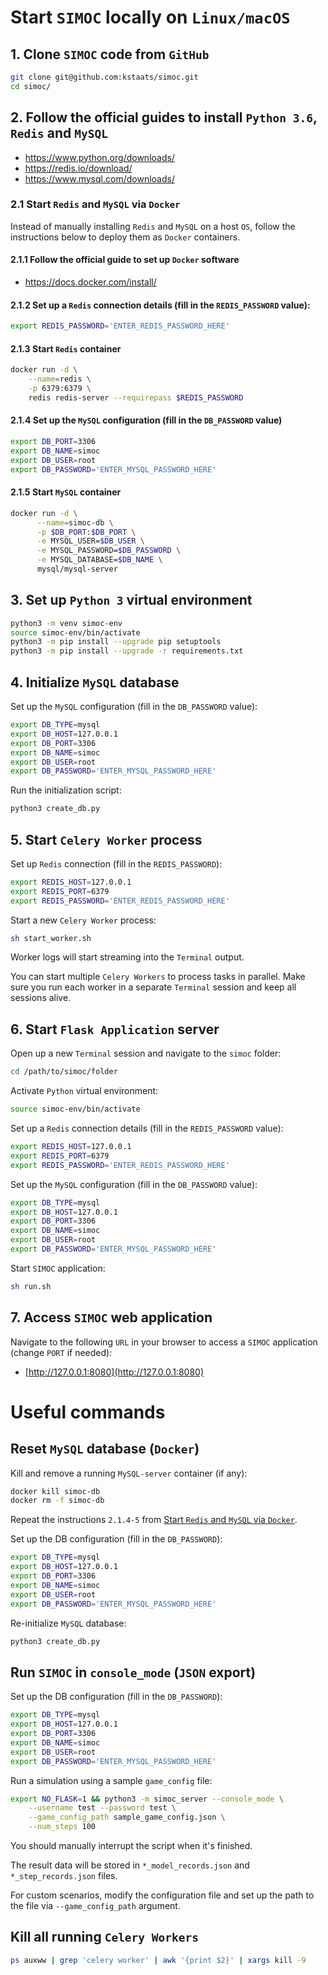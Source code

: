 # Start `SIMOC` locally on `Linux/macOS`

## 1. Clone `SIMOC` code from `GitHub`
```bash
git clone git@github.com:kstaats/simoc.git
cd simoc/
```

## 2. Follow the official guides to install `Python 3.6`, `Redis` and `MySQL`

- https://www.python.org/downloads/
- https://redis.io/download/
- https://www.mysql.com/downloads/

### 2.1 Start `Redis` and `MySQL` via `Docker`
Instead of manually installing `Redis` and `MySQL` on a host `OS`,
follow the instructions below to deploy them as `Docker` containers.

#### 2.1.1 Follow the official guide to set up `Docker` software

- https://docs.docker.com/install/

#### 2.1.2 Set up a `Redis` connection details (fill in the `REDIS_PASSWORD` value):
```bash
export REDIS_PASSWORD='ENTER_REDIS_PASSWORD_HERE'
```

#### 2.1.3 Start `Redis` container
```bash
docker run -d \
    --name=redis \
    -p 6379:6379 \
    redis redis-server --requirepass $REDIS_PASSWORD
```

#### 2.1.4 Set up the `MySQL` configuration (fill in the `DB_PASSWORD` value)
```bash
export DB_PORT=3306
export DB_NAME=simoc
export DB_USER=root
export DB_PASSWORD='ENTER_MYSQL_PASSWORD_HERE'
```

#### 2.1.5 Start `MySQL` container
```bash
docker run -d \
      --name=simoc-db \
      -p $DB_PORT:$DB_PORT \
      -e MYSQL_USER=$DB_USER \
      -e MYSQL_PASSWORD=$DB_PASSWORD \
      -e MYSQL_DATABASE=$DB_NAME \
      mysql/mysql-server
```

## 3. Set up `Python 3` virtual environment
```bash
python3 -m venv simoc-env
source simoc-env/bin/activate
python3 -m pip install --upgrade pip setuptools
python3 -m pip install --upgrade -r requirements.txt
```

## 4. Initialize `MySQL` database
Set up the `MySQL` configuration (fill in the `DB_PASSWORD` value):
```bash
export DB_TYPE=mysql
export DB_HOST=127.0.0.1
export DB_PORT=3306
export DB_NAME=simoc
export DB_USER=root
export DB_PASSWORD='ENTER_MYSQL_PASSWORD_HERE'
```

Run the initialization script:
```bash
python3 create_db.py
```

## 5. Start `Celery Worker` process

Set up `Redis` connection (fill in the `REDIS_PASSWORD`):
```bash
export REDIS_HOST=127.0.0.1
export REDIS_PORT=6379
export REDIS_PASSWORD='ENTER_REDIS_PASSWORD_HERE'
```

Start a new `Celery Worker` process:
```bash
sh start_worker.sh
```
Worker logs will start streaming into the `Terminal` output.

You can start multiple `Celery Workers` to process tasks in parallel.
Make sure you run each worker in a separate `Terminal` session and keep all sessions alive.

## 6. Start `Flask Application` server

Open up a new `Terminal` session and navigate to the `simoc` folder:
```bash
cd /path/to/simoc/folder
```

Activate `Python` virtual environment:
```bash
source simoc-env/bin/activate
```

Set up a `Redis` connection details (fill in the `REDIS_PASSWORD` value):
```bash
export REDIS_HOST=127.0.0.1
export REDIS_PORT=6379
export REDIS_PASSWORD='ENTER_REDIS_PASSWORD_HERE'
```

Set up the `MySQL` configuration (fill in the `DB_PASSWORD` value):
```bash
export DB_TYPE=mysql
export DB_HOST=127.0.0.1
export DB_PORT=3306
export DB_NAME=simoc
export DB_USER=root
export DB_PASSWORD='ENTER_MYSQL_PASSWORD_HERE'
```

Start `SIMOC` application:
```bash
sh run.sh
```

## 7. Access `SIMOC` web application
Navigate to the following `URL` in your browser to access a `SIMOC` application (change `PORT` if needed):
- [http://127.0.0.1:8080](http://127.0.0.1:8080)

# Useful commands

## Reset `MySQL` database (`Docker`)

Kill and remove a running `MySQL-server` container (if any):
```bash
docker kill simoc-db
docker rm -f simoc-db
```

Repeat the instructions `2.1.4-5` from [Start `Redis` and `MySQL` via `Docker`](#214-set-up-the-mysql-configuration-fill-in-the-db_password-value).

Set up the DB configuration (fill in the `DB_PASSWORD`):
```bash
export DB_TYPE=mysql
export DB_HOST=127.0.0.1
export DB_PORT=3306
export DB_NAME=simoc
export DB_USER=root
export DB_PASSWORD='ENTER_MYSQL_PASSWORD_HERE'
```

Re-initialize `MySQL` database:
```bash
python3 create_db.py
```

## Run `SIMOC` in `console_mode` (`JSON` export)
Set up the DB configuration (fill in the `DB_PASSWORD`):
```bash
export DB_TYPE=mysql
export DB_HOST=127.0.0.1
export DB_PORT=3306
export DB_NAME=simoc
export DB_USER=root
export DB_PASSWORD='ENTER_MYSQL_PASSWORD_HERE'
```

Run a simulation using a sample `game_config` file:
```bash
export NO_FLASK=1 && python3 -m simoc_server --console_mode \
    --username test --password test \
    --game_config_path sample_game_config.json \
    --num_steps 100
```
You should manually interrupt the script when it's finished.

The result data will be stored in `*_model_records.json` and `*_step_records.json` files.

For custom scenarios, modify the configuration file and set up the path to the file via `--game_config_path` argument.

## Kill all running `Celery Workers`
```bash
ps auxww | grep 'celery worker' | awk '{print $2}' | xargs kill -9
```



